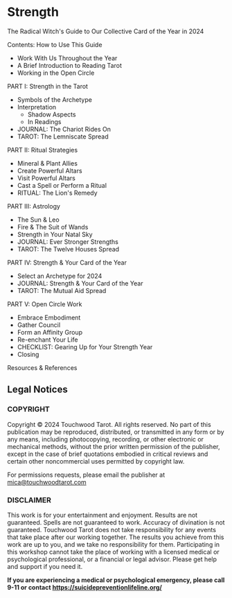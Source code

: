 # Strength

The Radical Witch's Guide to Our Collective Card of the Year in 2024

Contents:
How to Use This Guide
* Work With Us Throughout the Year
* A Brief Introduction to Reading Tarot
* Working in the Open Circle
  
PART I: Strength in the Tarot
* Symbols of the Archetype
* Interpretation
  * Shadow Aspects
  * In Readings
* JOURNAL: The Chariot Rides On
* TAROT: The Lemniscate Spread
  
PART II: Ritual Strategies
* Mineral & Plant Allies
* Create Powerful Altars
* Visit Powerful Altars
* Cast a Spell or Perform a Ritual
* RITUAL: The Lion's Remedy
  
PART III: Astrology
* The Sun & Leo
* Fire & The Suit of Wands
* Strength in Your Natal Sky
* JOURNAL: Ever Stronger Strengths
* TAROT: The Twelve Houses Spread
  
PART IV: Strength & Your Card of the Year
* Select an Archetype for 2024
* JOURNAL: Strength & Your Card of the Year
* TAROT: The Mutual Aid Spread
  
PART V: Open Circle Work
* Embrace Embodiment
* Gather Council
* Form an Affinity Group
* Re-enchant Your Life
* CHECKLIST: Gearing Up for Your Strength Year
* Closing
  
Resources & References

## Legal Notices

### COPYRIGHT

Copyright © 2024 Touchwood Tarot. All rights reserved. No part of this publication may be reproduced, distributed, or transmitted in any form or by any means, including photocopying, recording, or other electronic or mechanical methods, without the prior written permission of the publisher, except in the case of brief quotations embodied in critical reviews and certain other noncommercial uses permitted by copyright law.

For permissions requests, please email the publisher at mica@touchwoodtarot.com

### DISCLAIMER

This work is for your entertainment and enjoyment. Results are not guaranteed. Spells are not guaranteed to work. Accuracy of divination is not guaranteed. Touchwood Tarot does not take responsibility for any events that take place after our working together. The results you achieve from this work are up to you, and we take no responsibility for them. Participating in this workshop cannot take the place of working with a licensed medical or psychological professional, or a financial or legal advisor. Please get help and support if you need it.

**If you are experiencing a medical or psychological emergency, please call 9-11 or contact https://suicidepreventionlifeline.org/**
